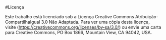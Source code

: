 #Licença

Este trabalho está licenciado sob a Licença Creative Commons Atribuição-CompartilhaIgual 3.0 Não Adaptada. Para ver uma cópia desta licença, visite (https://creativecommons.org/licenses/by-sa/3.0/)  ou envie uma carta para Creative Commons, PO Box 1866, Mountain View, CA 94042, USA.
